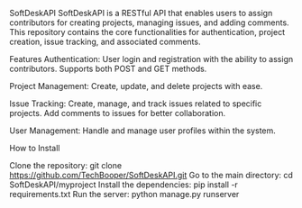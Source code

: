 SoftDeskAPI
SoftDeskAPI is a RESTful API that enables users to assign contributors for creating projects, managing issues, and adding comments. This repository contains the core functionalities for authentication, project creation, issue tracking, and associated comments.

Features
Authentication:
User login and registration with the ability to assign contributors.
Supports both POST and GET methods.

Project Management:
Create, update, and delete projects with ease.

Issue Tracking:
Create, manage, and track issues related to specific projects.
Add comments to issues for better collaboration.

User Management:
Handle and manage user profiles within the system.

How to Install

Clone the repository: git clone https://github.com/TechBooper/SoftDeskAPI.git
Go to the main directory: cd SoftDeskAPI/myproject
Install the dependencies: pip install -r requirements.txt
Run the server: python manage.py runserver

